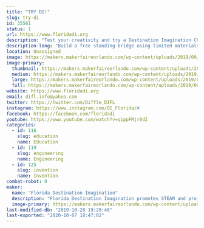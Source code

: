 ```yaml
---
title: "TRY DI!"
slug: try-di
id: 35561
status: 1
url: https://www.floridadi.org
description: "Test your creativity and try a Destination Imagination Challenge."
description-long: "Build a free standing bridge using limited materials (1 index card, 1 mailing label, 2 straws, &amp; 2 paper clips) that can span a gap of 6, 8 or 10 inches.  Bonus points for each spider your bridge can support.  Or create a bug using provided materials and tell us about it.  If we have enough space, we can bring KEVA planks as well (a fun building/creating activity that is also appropriate for very young children)."
location: Unassigned
image: https://makers.makerfaireorlando.com/wp-content/uploads/2019/09/2019-FLDI-photo-1-1024x683.jpg
image-primary:
  thumbnail: https://makers.makerfaireorlando.com/wp-content/uploads/2019/09/2019-FLDI-photo-1-150x150.jpg
  medium: https://makers.makerfaireorlando.com/wp-content/uploads/2019/09/2019-FLDI-photo-1-300x200.jpg
  large: https://makers.makerfaireorlando.com/wp-content/uploads/2019/09/2019-FLDI-photo-1-1024x683.jpg
  full: https://makers.makerfaireorlando.com/wp-content/uploads/2019/09/2019-FLDI-photo-1.jpg
website: https://www.floridadi.org
email: difl.info@yahoo.com
twitter: https://twitter.com/Diffle_DIFL
instagram: https://www.instagram.com/DI_Florida/#
facebook: https://facebook.com/floridadi
youtube: https://www.youtube.com/watch?v=qippFMjr6dI
categories:
  - id: 116
    slug: education
    name: Education
  - id: 119
    slug: engineering
    name: Engineering
  - id: 125
    slug: invention
    name: Invention
combat-robot: 0
maker:
  name: "Florida Destination Imagination"
  description: "Florida Destination Imagination promotes STEAM and project based learning in Florida by supporting Destination Imagination and presenting an annual competition celebrating creative problem solving."
  image-primary: https://makers.makerfaireorlando.com/wp-content/uploads/2018/07/10-percent-florida-di-logo-2.png
last-modified-db: "2019-10-28 19:20:46"
last-exported: "2020-10-07 18:47:02"
---
```

